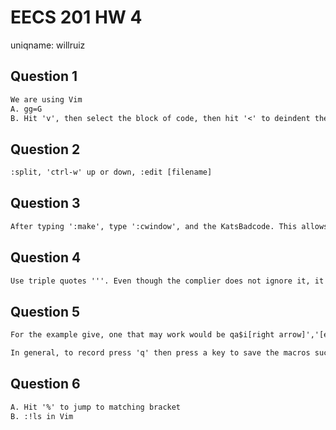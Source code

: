 # EECS 201 HW 4
uniqname: willruiz

## Question 1
``` 1
We are using Vim
A. gg=G
B. Hit 'v', then select the block of code, then hit '<' to deindent the block of code. 
```

## Question 2
``` 2
:split, 'ctrl-w' up or down, :edit [filename]
```

## Question 3
``` 3
After typing ':make', type ':cwindow', and the KatsBadcode. This allows the user to navigate through the errors on the shell instead of directly through the vim texteditory.
```

## Question 4
``` 4
Use triple quotes '''. Even though the complier does not ignore it, it treats the lines in triple quotes as code that isn't executed. 
```

## Question 5
``` 5
For the example give, one that may work would be qa$i[right arrow]','[esc]0daw$p0i[del]'"first": "'[esc]wwi'"'[right arrow x2]'"last": "'$i[right arrow]'"'q

In general, to record press 'q' then press a key to save the macros such as 'w'. To replay it hit "@w". To replay 50 times, press "50@w".
```

## Question 6
``` 6
A. Hit '%' to jump to matching bracket
B. :!ls in Vim
```